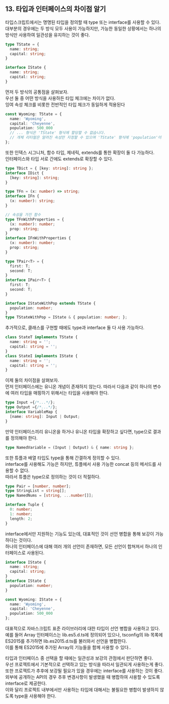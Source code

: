 
## 13. 타입과 인터페이스의 차이점 알기

타입스크립트에서는 명명된 타입을 정의할 때 type 또는 interface를 사용할 수 있다.  
대부분의 경우에는 두 방식 모두 사용이 가능하지만, 가능한 동일한 상황에서는 하나의 방식만 사용하여 일관성을 유지하는 것이 좋다.

```ts
type TState = {
  name: string;
  capital: string;
}

interface IState {
  name: string;
  capital: string;
}
```

먼저 두 방식의 공통점을 살펴보자.  
우선 둘 중 어떤 방식을 사용하든 타입 체크에는 차이가 없다.  
잉여 속성 체크를 비롯한 전반적인 타입 체크가 동일하게 적용된다 

```ts
const Wyoming: TState = {
  name: 'Wyoming',
  capital: 'Cheyenne',
  population: 500_000
  // ... 형식은 'TState' 형식에 할당할 수 없습니다.
  // 개체 리터럴은 알려진 속성만 지정할 수 있으며 'TState' 형식에 'population'이 없습니다.
};
```

또한 인덱스 시그니처, 함수 타입, 제네릭, extends를 통한 확장이 둘 다 가능하다.  
인터페이스와 타입 서로 간에도 extends로 확장할 수 있다.

```ts
type TDict = { [key: string]: string };
interface IDict {
  [key: string]: string;
}

type TFn = (x: number) => string;
interface IFn {
  (x: number): string;
}

// 속성을 가진 함수
type TFnWithProperties = {
  (x: number): number;
  prop: string;
}
interface IFnWithProperties {
  (x: number): number;
  prop: string;
}

type TPair<T> = {
  first: T;
  second: T;
}
interface IPair<T> {
  first: T;
  second: T;
}

interface IStateWithPop extends TState {
  population: number;
}
type TStateWithPop = IState & { population: number; };
```

추가적으로, 클래스를 구현할 때에도 type과 interface 둘 다 사용 가능하다.

```ts
class StateT implements TState {
  name: string = '';
  capital: string = '';
}
class StateI implements IState {
  name: string = '';
  capital: string = '';
}
```

이제 둘의 차이점을 살펴보자.  
먼저 인터페이스에는 유니온 개념이 존재하지 않는다.
따라서 다음과 같이 하나의 변수에 여러 타입을 매핑하기 위해서는 타입을 사용해야 한다.

```ts
type Input ={/*...*/};
type Output ={/*...*/};
interface VariableMap {
  [name: string]: Input | Output;
}
```

만약 인터페이스끼리 유니온을 하거나 유니온 타입을 확장하고 싶다면, type으로 결과를 정의해야 한다.

```ts
type NamedVariable = (Input | Output) & { name: string };
```

또한 튜플과 배열 타입도 type을 통해 간결하게 정의할 수 있다.  
interface를 사용해도 가능은 하지만, 튜플에서 사용 가능한 concat 등의 메서드를 사용할 수 없다.  
따라서 튜플은 type으로 정의하는 것이 더 적절하다.

```ts
type Pair = [number, number];
type StringList = string[];
type NamedNums = [string, ...number[]];

interface Tuple {
  0: number;
  1: number;
  length: 2;
}
```

interface에서만 지원하는 기능도 있는데, 대표적인 것이 선언 병합을 통해 보강이 가능하다는 것이다.  
하나의 인터페이스에 대해 여러 개의 선언이 존재하면, 모든 선언이 합쳐져서 하나의 인터페이스로 사용된다.

```ts
interface IState {
  name: string;
  capital: string;
}
interface IState {
  population: number;
}

const Wyoming: IState = {
  name: 'Wyoming',
  capital: 'Cheyenne',
  population: 500_000
};
```

대표적으로 자바스크립트 표준 라이브러리에 대한 타입이 선언 병합을 사용하고 있다.  
예를 들어 Array 인터페이스는 lib.es5.d.ts에 정의되어 있으나, tsconfig의 lib 목록에 ES2015를 추가하면 lib.es2015.d.ts를 불러와서 선언을 병합한다.  
이를 통해 ES2015에 추가된 Array의 기능들을 함께 사용할 수 있다..

타입과 인터페이스 중 선택을 할 때에는 일관성과 보강의 관점에서 판단하면 좋다.  
우선 프로젝트에서 기본적으로 선택하고 있는 방식을 따라서 일관되게 사용하는게 좋다.  
또한 프로젝트가 추후에 보강될 필요가 있을 경우에는 interface를 사용하는 것이 좋다.  
외부에 공개하는 API의 경우 추후 변경사항이 발생했을 때 병합하여 사용할 수 있도록 interface로 제공한다.  
이와 달리 프로젝트 내부에서만 사용하는 타입에 대해서는 불필요한 병합이 발생하지 않도록 type을 사용해야 한다.
